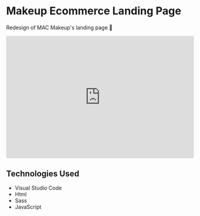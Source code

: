 # Makeup Ecommerce Landing Page
Redesign of MAC Makeup's landing page 💄

<div style='position:relative; padding-bottom:calc(56.25% + 44px)'><iframe src='https://gfycat.com/ifr/TerribleOnlyHoneybadger' frameborder='0' scrolling='no' width='100%' height='100%' style='position:absolute;top:0;left:0;' allowfullscreen></iframe></div>

## Technologies Used
* Visual Studio Code
* Html
* Sass
* JavaScript